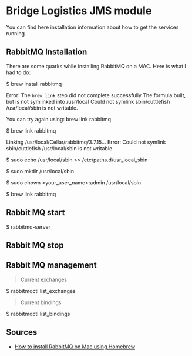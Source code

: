 # Bridge Logistics JMS module

You can find here installation information about how to get the services running

## RabbitMQ Installation

There are some quarks while installing RabbitMQ on a MAC. Here is what I had to do:

$ brew install rabbitmq

Error: The `brew link` step did not complete successfully
The formula built, but is not symlinked into /usr/local
Could not symlink sbin/cuttlefish
/usr/local/sbin is not writable.

You can try again using:
  brew link rabbitmq
  
$ brew link rabbitmq

Linking /usr/local/Cellar/rabbitmq/3.7.15...
Error: Could not symlink sbin/cuttlefish
/usr/local/sbin is not writable.

$ sudo echo /usr/local/sbin >> /etc/paths.d/usr_local_sbin

$ sudo mkdir /usr/local/sbin

$ sudo chown <your_user_name>:admin /usr/local/sbin

$ brew link rabbitmq

## Rabbit MQ start

$ rabbitmq-server

## Rabbit MQ stop

## Rabbit MQ management

> Current exchanges

$ rabbitmqctl list_exchanges

> Current bindings

$ rabbitmqctl list_bindings

## Sources

-   [How to install RabbitMQ on Mac using Homebrew](https://www.dyclassroom.com/howto-mac/how-to-install-rabbitmq-on-mac-using-homebrew)